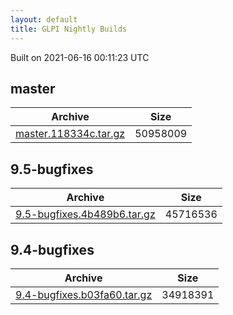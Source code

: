 ```yaml
---
layout: default
title: GLPI Nightly Builds
---
```


Built on 2021-06-16 00:11:23 UTC

## master

Archive|Size
---|---
[master.118334c.tar.gz](master.118334c.tar.gz)|50958009

## 9.5-bugfixes

Archive|Size
---|---
[9.5-bugfixes.4b489b6.tar.gz](9.5-bugfixes.4b489b6.tar.gz)|45716536

## 9.4-bugfixes

Archive|Size
---|---
[9.4-bugfixes.b03fa60.tar.gz](9.4-bugfixes.b03fa60.tar.gz)|34918391

